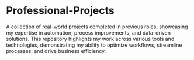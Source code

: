 # Professional-Projects
A collection of real-world projects completed in previous roles, showcasing my expertise in automation, process improvements, and data-driven solutions. This repository highlights my work across various tools and technologies, demonstrating my ability to optimize workflows, streamline processes, and drive business efficiency.
